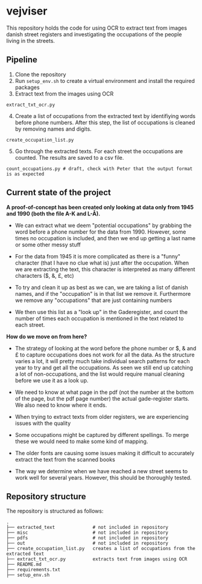 # vejviser
This repository holds the code for using OCR to extract text from images danish street registers and investigating the occupations of the people living in the streets.

## Pipeline
1. Clone the repository
2. Run `setup_env.sh` to create a virtual environment and install the required packages
3. Extract text from the images using OCR 
```
extract_txt_ocr.py
```
4. Create a list of occupations from the extracted text by identifiying words before phone numbers. After this step, the list of occupations is cleaned by removing names and digits.
```
create_occupation_list.py
```
5. Go through the extracted texts. For each street the occupations are counted. The results are saved to a csv file.
```
count_occupations.py # draft, check with Peter that the output format is as expected
```

## Current state of the project
**A proof-of-concept has been created only looking at data only from 1945 and 1990 (both the file A-K and L-Å).**

* We can extract what we deem "potential occupations" by grabbing the word before a phone number for the data from 1990. However, some times no occupation is included, and then we end up getting a last name or some other messy stuff

* For the data from 1945 it is more complicated as there is a "funny" character (that I have no clue what is) just after the occupation. When we are extracting the text, this character is interpreted as many different characters ($, &, £, etc)

* To try and clean it up as best as we can, we are taking a list of danish names, and if the "occupation" is in that list we remove it. Furthermore we remove any "occupations" that are just containing numbers

* We then use this list as a "look up" in the Gaderegister, and count the number of times each occupation is mentioned in the text related to each street. 



**How do we move on from here?**
* The strategy of looking at the word before the phone number or $, & and £ to capture occupations does not work for all the data. As the structure varies a lot, it will pretty much take individual search patterns for each year to try and get all the occupations. As seen we still end up catching a lot of non-occupations, and the list would require manual cleaning before we use it as a look up. 

* We need to know at what page in the pdf (not the number at the bottom of the page, but the pdf page number) the actual gade-register starts. We also need to know where it ends. 

* When trying to extract texts from older registers, we are experiencing issues with the quality

* Some occupations might be captured by different spellings. To merge these we would need to make some kind of mapping. 

* The older fonts are causing some issues making it difficult to accurately extract the text from the scanned books

* The way we determine when we have reached a new street seems to work well for several years. However, this should be thoroughly tested. 



## Repository structure
The repository is structured as follows:
```
.
├── extracted_text              # not included in repository
├── misc                        # not included in repository
├── pdfs                        # not included in repository
├── out                         # not included in repository
├── create_occupation_list.py   creates a list of occupations from the extracted text
├── extract_txt_ocr.py          extracts text from images using OCR
├── README.md
├── requirements.txt
├── setup_env.sh

```